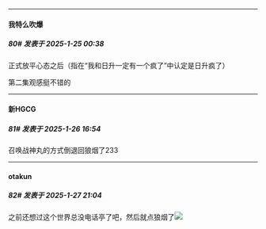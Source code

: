 ﻿
*****

####  我特么吹爆  
##### 80#       发表于 2025-1-25 00:38

正式放平心态之后（指在“我和日升一定有一个疯了”中认定是日升疯了）

第二集观感挺不错的


*****

####  新HGCG  
##### 81#       发表于 2025-1-26 16:54

召唤战神丸的方式倒退回狼烟了233


*****

####  otakun  
##### 82#       发表于 2025-1-27 21:04

之前还想过这个世界总没电话亭了吧，然后就点狼烟了<img src="https://static.saraba1st.com/image/smiley/face2017/066.png" referrerpolicy="no-referrer">

